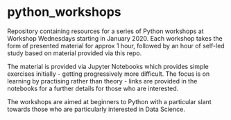 # python_workshops

<p>Repository containing resources for a series of Python workshops at Workshop Wednesdays starting in January 2020.  Each workshop takes the form of presented material for approx 1 hour, followed by an hour of self-led study based on material provided via this repo.</p
<p>The material is provided via Jupyter Notebooks which provides simple exercises initially - getting progressively more difficult.  The focus is on learning by practising rather than theory - links are provided in the notebooks for a further details for those who are interested.</p>
<p>The workshops are aimed at beginners to Python with a particular slant towards those who are particularly interested in Data Science.</p>

